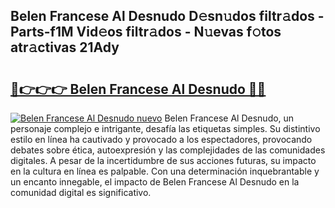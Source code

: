 ## Belen Francese Al Desnudo D𝚎sn𝚞dos filtr𝚊dos - Parts-f1M Vid𝚎os filtr𝚊dos - N𝚞evas f𝚘tos atr𝚊ctivas 21Ady

# <h2><a href="http://mbb5sx.tromn.icu/?c=Belen+Francese+Al+Desnudo">🔗👉👉👉 Belen Francese Al Desnudo 🔗🔗</a></h2>

[![Belen Francese Al Desnudo nuevo](https://i.imgur.com/pEAQMta.gif)](http://mbb5sx.tromn.icu/?c=Belen+Francese+Al+Desnudo)
Belen Francese Al Desnudo, un personaje complejo e intrigante, desafía las etiquetas simples. Su distintivo estilo en línea ha cautivado y provocado a los espectadores, provocando debates sobre ética, autoexpresión y las complejidades de las comunidades digitales. A pesar de la incertidumbre de sus acciones futuras, su impacto en la cultura en línea es palpable. Con una determinación inquebrantable y un encanto innegable, el impacto de Belen Francese Al Desnudo en la comunidad digital es significativo.
